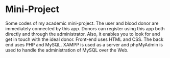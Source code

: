 # Mini-Project
Some codes of my academic mini-project.
The user and blood donor are immediately connected by this app.
Donors can register using this app both directly and through the administrator. Also, it enables you to look for and get in touch with the ideal donor.
Front-end uses HTML and CSS.
The back end uses PHP and MySQL.
XAMPP is used as a server and phpMyAdmin is used to handle the administration of MySQL over the Web.
